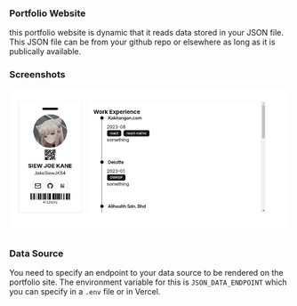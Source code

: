 ### Portfolio Website

this portfolio website is dynamic that it reads data stored in your JSON file. This JSON file can be from your github repo or elsewhere as long as it is publically available.

### Screenshots

![screenshot-1](./screenshots/screenshot-1.png)

### Data Source
You need to specify an endpoint to your data source to be rendered on the portfolio site. The environment variable for this is `JSON_DATA_ENDPOINT` which you can specify in a `.env` file or in Vercel.
